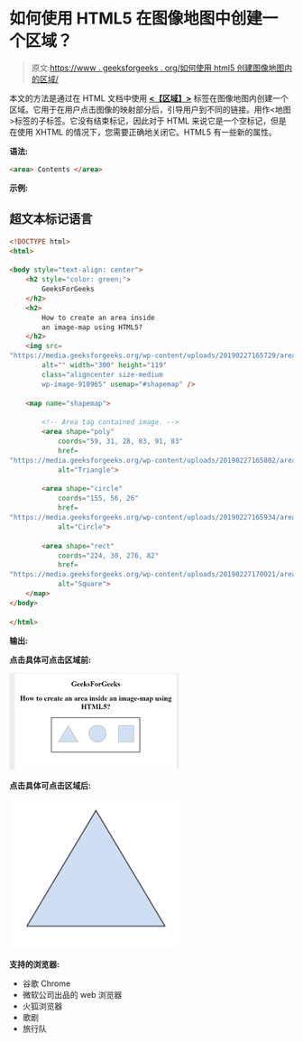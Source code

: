 # 如何使用 HTML5 在图像地图中创建一个区域？

> 原文:[https://www . geeksforgeeks . org/如何使用 html5 创建图像地图内的区域/](https://www.geeksforgeeks.org/how-to-create-an-area-inside-an-image-map-using-html5/)

本文的方法是通过在 HTML 文档中使用 [**<【区域】>**](https://www.geeksforgeeks.org/html-area-tag/) 标签在图像地图内创建一个区域。它用于在用户点击图像的映射部分后，引导用户到不同的链接。用作<地图>标签的子标签。它没有结束标记，因此对于 HTML 来说它是一个空标记，但是在使用 XHTML 的情况下，您需要正确地关闭它。HTML5 有一些新的属性。

**语法:**

```html
<area> Contents </area> 
```

**示例:**

## 超文本标记语言

```html
<!DOCTYPE html>
<html>

<body style="text-align: center">
    <h2 style="color: green;">
        GeeksForGeeks
    </h2>
    <h2>
        How to create an area inside
        an image-map using HTML5?
    </h2>
    <img src=
"https://media.geeksforgeeks.org/wp-content/uploads/20190227165729/area11.png"
        alt="" width="300" height="119"
        class="aligncenter size-medium
        wp-image-910965" usemap="#shapemap" />

    <map name="shapemap">

        <!-- Area tag contained image. -->
        <area shape="poly"
            coords="59, 31, 28, 83, 91, 83"
            href=
"https://media.geeksforgeeks.org/wp-content/uploads/20190227165802/area2.png"
            alt="Triangle">

        <area shape="circle"
            coords="155, 56, 26"
            href=
"https://media.geeksforgeeks.org/wp-content/uploads/20190227165934/area3.png"
            alt="Circle">

        <area shape="rect"
            coords="224, 30, 276, 82"
            href=
"https://media.geeksforgeeks.org/wp-content/uploads/20190227170021/area4.png"
            alt="Square">
    </map>
</body>

</html>
```

**输出:**

**点击具体可点击区域前:**

![](img/6afa3db38033a730463f9f1b6cee2a75.png)

**点击具体可点击区域后:**

![](img/395068ac4e1b69d69d916d82cccbede9.png)

**支持的浏览器:**

*   谷歌 Chrome
*   微软公司出品的 web 浏览器
*   火狐浏览器
*   歌剧
*   旅行队